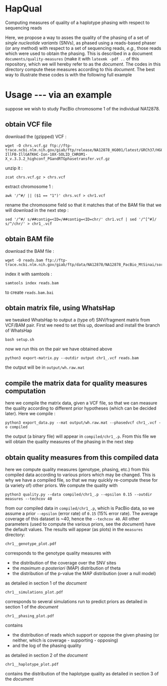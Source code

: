 # HapQual
Computing measures of quality of a haplotype phasing with respect to sequencing reads

Here, we propose a way to asses the quality of the phasing of a set of
_single nucleotide variants_ (SNVs), as phased using a reads-based
phaser (or any method) with respect to a set of sequencing reads,
_e.g._, those reads which were used to obtain the phasing.  This is
described in a document `documents/quality-measures` (make it with
`latexmk -pdf ..` of this repository, which we will hereby refer to as
the _document_.  The codes in this directory compute these measures
according to this _document_.  The best way to illustrate these codes
is with the following full example


# Usage --- via an example

suppose we wish to study PacBio chromosome 1 of the individual
NA12878.


## obtain VCF file

download the (gzipped) VCF :

    wget -O chrs.vcf.gz ftp://ftp-trace.ncbi.nlm.nih.gov/giab/ftp/release/NA12878_HG001/latest/GRCh37/HG001_GRCh37_GIAB_highconf_CG-IllFB-IllGATKHC-Ion-10X-SOLID_CHROM1-X_v.3.3.2_highconf_PGandRTGphasetransfer.vcf.gz

unzip it :

    zcat chrs.vcf.gz > chrs.vcf

extract chromosome 1 :

    awk '/^#/ || ($1 == "1")' chrs.vcf > chr1.vcf

rename the chromosome field so that it matches that of the BAM file
that we will download in the next step :

    sed '/^#/ s/##contig=<ID=/##contig=<ID=chr/' chr1.vcf | sed '/^[^#]/ s/^/chr/' > chr1_.vcf


## obtain BAM file

download the BAM file :

    wget -O reads.bam ftp://ftp-trace.ncbi.nlm.nih.gov/giab/ftp/data/NA12878/NA12878_PacBio_MtSinai/sorted_final_merged.bam

index it with samtools :

    samtools index reads.bam

to create `reads.bam.bai`


## obtain matrix file, using WhatsHap

we tweaked WhatsHap to output a (type of) SNV/fragment matrix from
VCF/BAM pair.  First we need to set this up, download and install the
branch of WhatsHap

    bash setup.sh

now we run this on the pair we have obtained above

    python3 export-matrix.py --outdir output chr1_.vcf reads.bam

the output will be in `output/wh.raw.mat`


## compile the matrix data for quality measures computation

here we compile the matrix data, given a VCF file, so that we can
measure the quality according to different prior hypotheses (which can
be decided later).  Here we compile :

    python3 export_data.py --mat output/wh.raw.mat --phasedvcf chr1_.vcf -o compiled

the output (a binary file) will appear in `compiled/chr1_.p`.  From
this file we will obtain the quality measures of the phasing in the
next step


## obtain quality measures from this compiled data

here we compute quality measures (genotype, phasing, etc.) from this
compiled data according to various priors which may be changed.  This
is why we have a compiled file, so that we may quickly re-compute
these for (a variety of) other priors.  We compute the quality with

    python3 quality.py --data compiled/chr1_.p --epsilon 0.15 --outdir measures --techcov 40

from our compiled data in `compiled/chr1_.p`, which is PacBio data, so
we assume a prior `--epsilon` (error rate) of `0.15` (15% error rate).
The average coverage of this dataset is ~40, hence the `--techcov 40`.
All other parameters (used to compute the various priors, see the
_document_) have the default values.  The results will appear (as
plots) in the `measures` directory:

    chr1__genotype_plot.pdf

corresponds to the genotype quality measures with

* the distribution of the coverage over the SNV sites
* the _maximum a posteriori_ (MAP) distribution of theta
* the distribution of the p-value the MAP distribution (over a null
  model)

as detailed in section 1 of the _document_

    chr1__simulations_plot.pdf

corresponds to several simulations run to predict priors as detailed
in section 1 of the _document_

    chr1__phasing_plot.pdf

contains

* the distribution of reads which support or oppose the given phasing
  (or neither, which is coverage - supporting - opposing)
* and the log of the phasing quality

as detailed in section 2 of the _document_

    chr1__haplotype_plot.pdf

contains the distribution of the haplotype quality as detailed in
section 3 of the _document_
